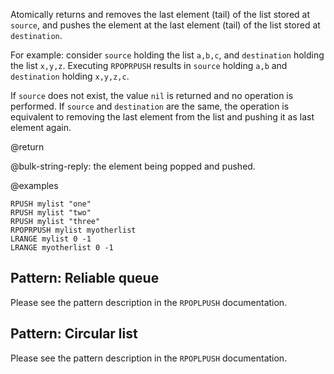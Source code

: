 Atomically returns and removes the last element (tail) of the list stored at
`source`, and pushes the element at the last element (tail) of the list stored
at `destination`.

For example: consider `source` holding the list `a,b,c`, and `destination`
holding the list `x,y,z`.
Executing `RPOPRPUSH` results in `source` holding `a,b` and `destination`
holding `x,y,z,c`.

If `source` does not exist, the value `nil` is returned and no operation is
performed.
If `source` and `destination` are the same, the operation is equivalent to
removing the last element from the list and pushing it as last element again.

@return

@bulk-string-reply: the element being popped and pushed.

@examples

```cli
RPUSH mylist "one"
RPUSH mylist "two"
RPUSH mylist "three"
RPOPRPUSH mylist myotherlist
LRANGE mylist 0 -1
LRANGE myotherlist 0 -1
```

## Pattern: Reliable queue

Please see the pattern description in the `RPOPLPUSH` documentation.

## Pattern: Circular list

Please see the pattern description in the `RPOPLPUSH` documentation.


